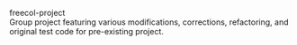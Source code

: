 freecol-project  
Group project featuring various modifications, corrections, refactoring, and original test code for pre-existing project.
